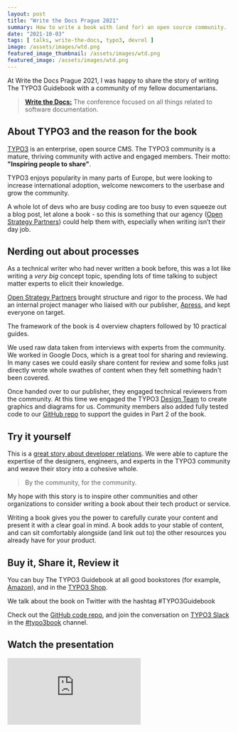 ```yaml
---
layout: post
title: "Write the Docs Prague 2021"
summary: How to write a book with (and for) an open source community.
date: "2021-10-03"
tags: [ talks, write-the-docs, typo3, devrel ]
image: /assets/images/wtd.png
featured_image_thumbnail: /assets/images/wtd.png
featured_image: /assets/images/wtd.png
---
```


At Write the Docs Prague 2021, I was happy to share the story of writing The TYPO3 Guidebook with a community of my fellow documentarians.

> **[Write the Docs:](https://www.writethedocs.org/conf/prague/2021/)**
> The conference focused on all things related to software documentation.

## About TYPO3 and the reason for the book

[TYPO3](https://typo3.org/) is an enterprise, open source CMS. The TYPO3 community is a mature, thriving community with active and engaged members. Their motto: **"Inspiring people to share"**.

TYPO3 enjoys popularity in many parts of Europe, but were looking to increase international adoption, welcome newcomers to the userbase and grow the community.  

A whole lot of devs who are busy coding are too busy to even squeeze out a blog post, let alone a book - so this is something that our agency ([Open Strategy Partners](https://openstrategypartners.com/)) could help them with, especially when writing isn’t their day job. 

## Nerding out about processes 

As a technical writer who had never written a book before, this was a lot like writing a _very big_ concept topic, spending lots of time talking to subject matter experts to elicit their knowledge.

[Open Strategy Partners](https://openstrategypartners.com/) brought structure and rigor to the process. We had an internal project manager who liaised with our publisher, [Apress](https://www.apress.com/gp/book/9781484265246), and kept everyone on target.

The framework of the book is 4 overview chapters followed by 10 practical guides. 

We used raw data taken from interviews with experts from the community. We worked in Google Docs, which is a great tool for sharing and reviewing. In many cases we could easily share content for review and some folks just directly wrote whole swathes of content when they felt something hadn't been covered. 

Once handed over to our publisher, they engaged technical reviewers from the community. At this time we engaged the TYPO3 [Design Team](https://typo3.org/community/teams/design) to create graphics and diagrams for us. Community members also added fully tested code to our [GitHub repo](https://github.com/Apress/the-typo3-guidebook) to support the guides in Part 2 of the book.

## Try it yourself ##

This is a [great story about developer relations](https://flicstar.com/does-a-book-fit-into-devrel). We were able to capture the expertise of the designers, engineers, and experts in the TYPO3 community and weave their story into a cohesive whole. 

> By the community, for the community.

My hope with this story is to inspire other communities and other organizations to consider writing a book about their tech product or service. 

Writing a book gives you the power to carefully curate your content and present it with a clear goal in mind. A book adds to your stable of content, and can sit comfortably alongside (and link out to) the other resources you already have for your product. 

## Buy it, Share it, Review it

You can buy The TYPO3 Guidebook at all good bookstores (for example, [Amazon](https://www.amazon.com/dp/1484265246/)), and in the [TYPO3 Shop](https://shop.typo3.com/).

We talk about the book on Twitter with the hashtag #TYPO3Guidebook

Check out the [GitHub code repo](https://github.com/Apress/the-typo3-guidebook), and join the conversation on [TYPO3 Slack](https://typo3.org/community/meet/chat-slack) in the [#typo3book](https://typo3.slack.com/archives/CU8E4QBNG) channel.

## Watch the presentation

<iframe src="https://www.youtube.com/embed/Enq7Esg3tHY" frameborder="0" allowfullscreen="true"> </iframe>
